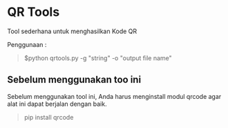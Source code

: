 # QR Tools

Tool sederhana untuk menghasilkan Kode QR

Penggunaan : 

> $python qrtools.py -g "string" -o "output file name"

## Sebelum menggunakan too ini
Sebelum menggunakan tool ini, Anda harus menginstall modul qrcode agar alat ini dapat berjalan dengan baik.

> pip install qrcode

